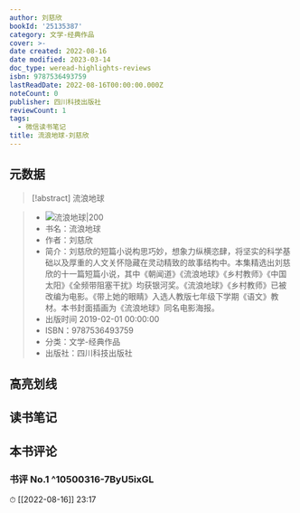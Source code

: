 ```yaml
---
author: 刘慈欣
bookId: '25135387'
category: 文学-经典作品
cover: >-
date created: 2022-08-16
date modified: 2023-03-14
doc_type: weread-highlights-reviews
isbn: 9787536493759
lastReadDate: 2022-08-16T00:00:00.000Z
noteCount: 0
publisher: 四川科技出版社
reviewCount: 1
tags:
  - 微信读书笔记
title: 流浪地球-刘慈欣
---
```


## 元数据

>[!abstract] 流浪地球

> - ![流浪地球|200](https://wfqqreader-1252317822.image.myqcloud.com/cover/387/25135387/t7_25135387.jpg)
> - 书名：流浪地球
> - 作者：刘慈欣
> - 简介：刘慈欣的短篇小说构思巧妙，想象力纵横恣肆，将坚实的科学基础以及厚重的人文关怀隐藏在灵动精致的故事结构中。本集精选出刘慈欣的十一篇短篇小说，其中《朝闻道》《流浪地球》《乡村教师》《中国太阳》《全频带阻塞干扰》均获银河奖。《流浪地球》《乡村教师》已被改编为电影。《带上她的眼睛》入选人教版七年级下学期《语文》教材。本书封面插画为《流浪地球》同名电影海报。
> - 出版时间 2019-02-01 00:00:00
> - ISBN：9787536493759
> - 分类：文学-经典作品
> - 出版社：四川科技出版社

## 高亮划线

## 读书笔记

## 本书评论

### 书评 No.1 ^10500316-7ByU5ixGL

⏱ [[2022-08-16]] 23:17
